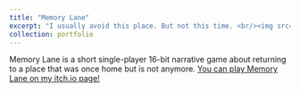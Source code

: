 ```yaml
---
title: "Memory Lane"
excerpt: "I usually avoid this place. But not this time. <br/><img src='/images/Memory Lane Thumbnail.png' width = '400'>"
collection: portfolio
---
```


Memory Lane is a short single-player 16-bit narrative game about returning to a place that was once home but is not anymore. [You can play Memory Lane on my itch.io page!](https://adelinekpiercy.itch.io/memory-lane)
